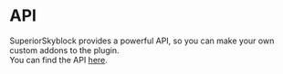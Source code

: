 # API
SuperiorSkyblock provides a powerful API, so you can make your own custom addons to the plugin.<br>
You can find the API [here](https://github.com/OmerBenGera/SuperiorSkyblockAPI).